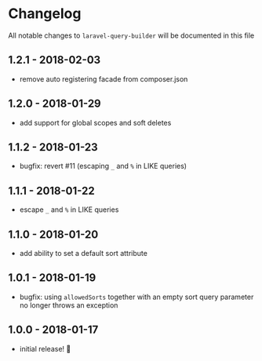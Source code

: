 # Changelog

All notable changes to `laravel-query-builder` will be documented in this file

## 1.2.1 - 2018-02-03

- remove auto registering facade from composer.json

## 1.2.0 - 2018-01-29

- add support for global scopes and soft deletes

## 1.1.2 - 2018-01-23

- bugfix: revert #11 (escaping `_` and `%` in LIKE queries)

## 1.1.1 - 2018-01-22

- escape `_` and `%` in LIKE queries

## 1.1.0 - 2018-01-20

- add ability to set a default sort attribute

## 1.0.1 - 2018-01-19

- bugfix: using `allowedSorts` together with an empty sort query parameter no longer throws an exception

## 1.0.0 - 2018-01-17

- initial release! 🎉
